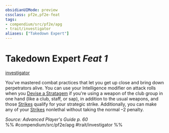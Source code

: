 ```yaml
---
obsidianUIMode: preview
cssclass: pf2e,pf2e-feat
tags:
- compendium/src/pf2e/apg
- trait/investigator
aliases: ["Takedown Expert"]
---
```

# Takedown Expert  *Feat 1*  
[investigator](/rules/traits/investigator-apg.md)  


You've mastered combat practices that let you get up close and bring down perpetrators alive. You can use your Intelligence modifier on attack rolls when you [Devise a Stratagem](/rules/actions/devise-a-stratagem-apg.md) if you're using a weapon of the club group in one hand (like a club, staff, or sap), in addition to the usual weapons, and those [Strikes](/rules/actions/strike.md) qualify for your strategic strike. Additionally, you can make any of your [Strikes](/rules/actions/strike.md) nonlethal without taking the normal –2 penalty.

*Source: Advanced Player's Guide p. 60*  
%% #compendium/src/pf2e/apg #trait/investigator %%